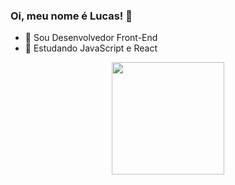 ### Oi, meu nome é Lucas! 👋


- 🔭 Sou Desenvolvedor Front-End
- 🌱 Estudando JavaScript e React
<div align="center">
  <a href="https://github.com/lukkasdias2801">
  
  <img height="180em" src="https://github-readme-stats.vercel.app/api/top-langs/?username=lukkasdias2801&layout=compact&langs_count=7&theme=monokai"/>
</div>
